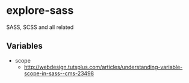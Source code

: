 # explore-sass

SASS, SCSS and all related

## Variables

* scope
  * http://webdesign.tutsplus.com/articles/understanding-variable-scope-in-sass--cms-23498
